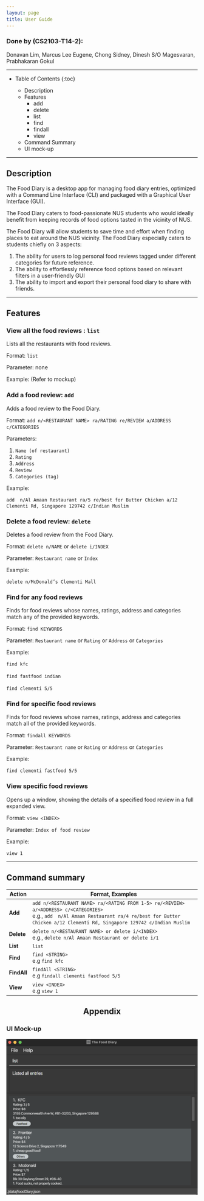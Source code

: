 ```yaml
---
layout: page
title: User Guide
---
```


###  Done by (CS2103-T14-2):
Donavan Lim, Marcus Lee Eugene, Chong Sidney, Dinesh S/O Magesvaran, Prabhakaran Gokul

---

* Table of Contents
{:toc}

    * Description
    * Features
        * add
        * delete
        * list
        * find
        * findall
        * view
    * Command Summary
    * UI mock-up

--------------------------------------------------------------------------------------------------------------------
## Description

The Food Diary is a desktop app for managing food diary entries, optimized with a Command Line Interface (CLI) and packaged with a Graphical User Interface (GUI).

The Food Diary caters to food-passionate NUS students who would ideally benefit from keeping records of food options tasted in the vicinity of NUS.

The Food Diary will allow students to save time and effort when finding places to
eat around the NUS vicinity. The Food Diary especially caters to students chiefly on 3 aspects:
1. The ability for users to log personal food reviews tagged under different categories for future reference.
2. The ability to effortlessly reference food options based on relevant filters in a user-friendly GUI
3. The ability to import and export their personal food diary to share with friends.

--------------------------------------------------------------------------------------------------------------------

## Features

### View all the food reviews : `list`

Lists all the restaurants with food reviews.

Format: `list`

Parameter: none

Example:
(Refer to mockup)

### Add a food review: `add`

Adds a food review to the Food Diary.

Format: `add n/<RESTAURANT NAME> ra/RATING re/REVIEW a/ADDRESS c/CATEGORIES`

Parameters:

   1. `Name (of restaurant)`
   2. `Rating`
   3. `Address`
   4. `Review`
   5. `Categories (tag)`

Example:

    add  n/Al Amaan Restaurant ra/5 re/best for Butter Chicken a/12 Clementi Rd, Singapore 129742 c/Indian Muslim


### Delete a food review: `delete`

Deletes a food review from the Food Diary.

Format: `delete n/NAME` or `delete i/INDEX`

Parameter: `Restaurant name` or `Index`

Example:

    delete n/McDonald’s Clementi Mall

### Find for any food reviews

Finds for food reviews whose names, ratings, address and categories match any of the provided keywords.

Format: `find KEYWORDS`

Parameter: `Restaurant name` or `Rating` or `Address` or `Categories`

Example:

    find kfc

    find fastfood indian

    find clementi 5/5

### Find for specific food reviews

Finds for food reviews whose names, ratings, address and categories match all of the provided keywords.

Format: `findall KEYWORDS`

Parameter: `Restaurant name` or `Rating` or `Address` or `Categories`

Example:

    find clementi fastfood 5/5

### View specific food reviews

Opens up a window, showing the details of a specified food review in a full expanded view.

Format: `view <INDEX>`

Parameter: `Index of food review`

Example:

    view 1

-------------------------------------------------------------------------------------

## Command summary

Action | Format, Examples
--------|------------------
**Add** | `add n/<RESTAURANT NAME> ra/<RATING FROM 1-5> re/<REVIEW> a/<ADDRESS> c/<CATEGORIES>` <br> e.g., `add  n/Al Amaan Restaurant ra/4 re/best for Butter Chicken a/12 Clementi Rd, Singapore 129742 c/Indian Muslim`
**Delete** | `delete n/<RESTAURANT NAME> or delete i/<INDEX>` <br> e.g., `delete n/Al Amaan Restaurant or delete i/1`
**List** | `list`
**Find** | `find <STRING>` <br> e.g `find kfc`
**FindAll** |`findAll <STRING>` <br> e.g `findall clementi fastfood 5/5`
**View** |`view <INDEX>` <br> e.g `view 1`

## <center> Appendix </center>

### UI Mock-up

![Ui Mock-up](images/Ui.png)
